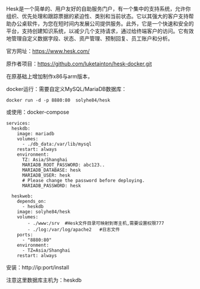 Hesk是一个简单的、用户友好的自助服务门户，有一个集中的支持系统，允许你组织、优先处理和跟踪票据的紧迫性、类别和当前状态。它以其强大的客户支持帮助办公桌软件，为您在短时间内发展公司提供服务。此外，它是一个快速和安全的平台，支持创建知识系统，以减少几个支持请求，通过给终端客户的访问。它有效地管理自定义数据字段、状态、资产管理、预制回复、员工账户和分析。

官方网址：https://www.hesk.com/

原作者项目：https://github.com/luketainton/hesk-docker.git

在原基础上增加制作x86与arm版本，

docker运行：需要自定义MySQL/MariaDB数据库：
```
docker run -d -p 8880:80  solyhe84/hesk
```

或使用：docker-compose

```
services:
  heskdb:
    image: mariadb
    volumes:
      - ./db_data:/var/lib/mysql
    restart: always
    environment:
      TZ: Asia/Shanghai
      MARIADB_ROOT_PASSWORD: abc123..
      MARIADB_DATABASE: hesk
      MARIADB_USER: hesk
      # Please change the password before deploying.
      MARIADB_PASSWORD: hesk
    
  heskweb:
    depends_on:
      - heskdb
    image: solyhe84/hesk
    volumes:
        - ./www:/srv  #Hesk文件目录可映射到寄主机,需要设置权限777
        - ./log:/var/log/apache2   #日志文件
    ports:
      - "8880:80"
    environment:
      - TZ=Asia/Shanghai
    restart: always
```

安装：http://ip:port/install

注意这里数据库主机为：heskdb
